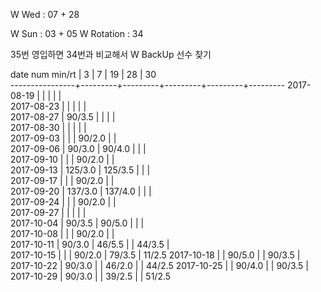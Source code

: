 W Wed      : 07 + 28

W Sun      : 03 + 05
W Rotation :      34

35번 영입하면 34번과 비교해서 W BackUp 선수 찾기

date num min/rt |    3    |    7    |    19   |    28   |    30   
----------------+---------+---------+---------+---------+---------
2017-08-19      |         |         |         |         |        
2017-08-23      |         |         |         |         |        
2017-08-27      |  90/3.5 |         |         |         |        
2017-08-30      |         |         |         |         |        
2017-09-03      |         |         |  90/2.0 |         |        
2017-09-06      |  90/3.0 |  90/4.0 |         |         |        
2017-09-10      |         |         |  90/2.0 |         |        
2017-09-13      | 125/3.0 | 125/3.5 |         |         |        
2017-09-17      |         |         |  90/2.0 |         |        
2017-09-20      | 137/3.0 | 137/4.0 |         |         |        
2017-09-24      |         |         |  90/2.0 |         |        
2017-09-27      |         |         |         |         |        
2017-10-04      |  90/3.5 |  90/5.0 |         |         |        
2017-10-08      |         |         |  90/2.0 |         |        
2017-10-11      |  90/3.0 |  46/5.5 |         |  44/3.5 |        
2017-10-15      |         |         |  90/2.0 |  79/3.5 |  11/2.5
2017-10-18      |         |  90/5.0 |         |  90/3.5 |        
2017-10-22      |  90/3.0 |         |  46/2.0 |         |  44/2.5
2017-10-25      |         |  90/4.0 |         |  90/3.5 |        
2017-10-29      |  90/3.0 |         |  39/2.5 |         |  51/2.5

